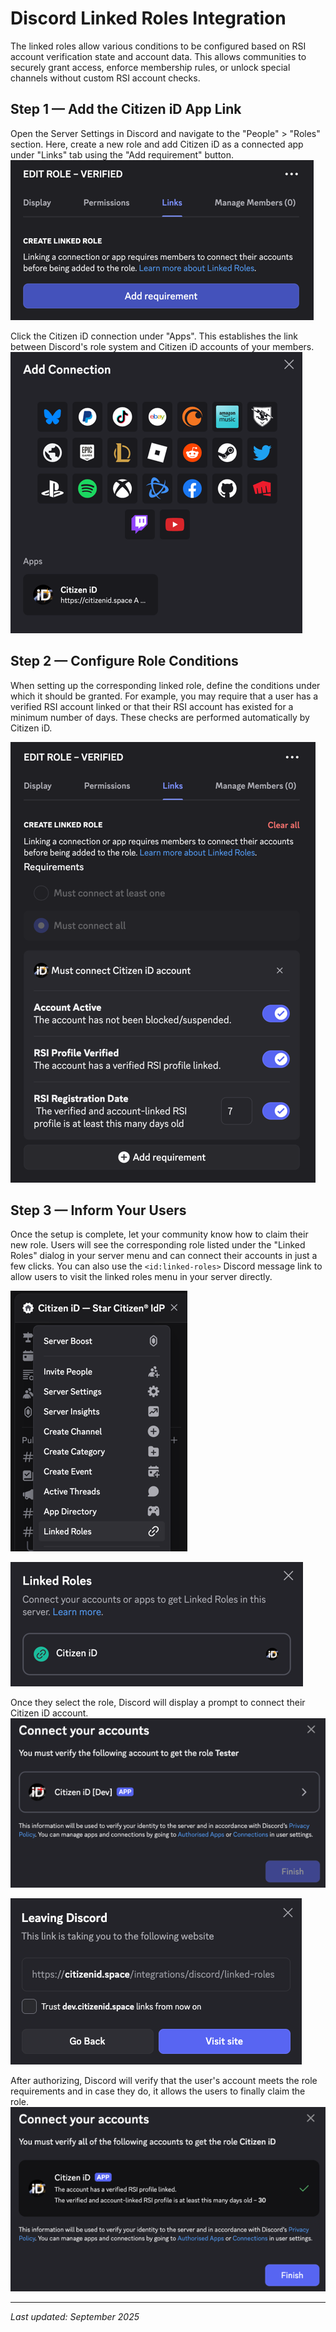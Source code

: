 # Discord Linked Roles Integration

The linked roles allow various conditions to be configured based on RSI account verification state and account data.
This allows communities to securely grant access, enforce membership rules, or unlock special channels without custom RSI account checks.

## Step 1 — Add the Citizen iD App Link

Open the Server Settings in Discord and navigate to the "People" > "Roles" section.
Here, create a new role and add Citizen iD as a connected app under "Links" tab using the "Add requirement" button.
![Discord Server Role Link Add](/images/discord-bot-server-role-links.png)

Click the Citizen iD connection under "Apps".
This establishes the link between Discord's role system and Citizen iD accounts of your members.
![Discord Server Role Link Connection Dialog](/images/discord-bot-server-role-add-link.png)

## Step 2 — Configure Role Conditions

When setting up the corresponding linked role, define the conditions under which it should be granted.
For example, you may require that a user has a verified RSI account linked or that their RSI account has existed for a minimum number of days.
These checks are performed automatically by Citizen iD.

![Discord Server Role Link Connection Requirements](/images/discord-bot-server-role-configure-link.png)

## Step 3 — Inform Your Users

Once the setup is complete, let your community know how to claim their new role.
Users will see the corresponding role listed under the "Linked Roles" dialog in your server menu  and can connect their accounts in just a few clicks.
You can also use the `<id:linked-roles>` Discord message link to allow users to visit the linked roles menu in your server directly.

![Discord Server Navigation Menu](/images/discord-server-menu-roles.png)

![Discord Server Linked Role Selection Dialog](/images/discord-linkedroles-select.png)

Once they select the role, Discord will display a prompt to connect their Citizen iD account.
![Discord Server Linked Role Authorization Dialog](/images/discord-linkedroles-authorize.png)

![Discord Server Linked Role Authorization Redirect Dialog](/images/discord-linkedroles-authorize-redirect.png)

After authorizing, Discord will verify that the user's account meets the role requirements and in case they do, it allows the users to finally claim the role.
![Discord Server Linked Role Claim Dialog](/images/discord-linkedroles-claim.png)

---

*Last updated: September 2025*
